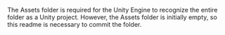 The Assets folder is required for the Unity Engine to recognize the entire folder as a Unity project. However, the Assets folder is initially empty, so this readme is necessary to commit the folder.
